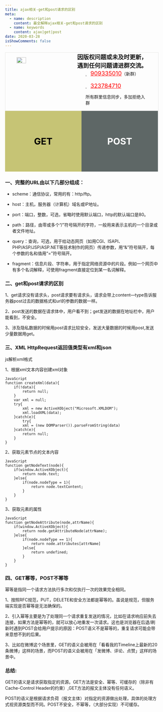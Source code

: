 ```yaml
---
title: ajax相关-get和post请求的区别
meta:
  - name: description
    content: 最全解释ajax相关-get和post请求的区别
  - name: keywords
    content: ajax|get|post
date: 2020-03-28
isShowComments: false
---
```


<!-- QQ卡片 -->
<div style="width:100%;display:flex;justify-content:space-around;border:1px solid #E5E5E4;">
  <img style="width:25%;padding-top:15px;" src="h/images/jetbrains/jetbrains2.jpeg" onclick="window.open('http://shang.qq.com/wpa/qunwpa?idkey=ae59f469b427c038c95f118ceeefc6f9eba7a9d90ce9aae72bde58d09cc1013b', '_blank');" />

  <div style="display:flex;flex-direction:column;justify-content:space-around;">
    <div style="font-size:1.2rem;font-weight:bold;">
      <div>因版权问题或未及时更新，</div>
      <div>遇到任何问题请进群交流。</div>
    </div>
    <div style="padding-left:12%;position:relative;">
      <div>
      <img style="width:6%;position:relative;top:3px;cursor:pointer;" src="https://i.loli.net/2019/11/23/U3qbMEuC9n6YBRA.png" onclick="window.open('http://shang.qq.com/wpa/qunwpa?idkey=22ed6bd53a50f9764493ef41746bfb3006123cbe097729a106fee0c46b6e0b9e', '_blank');" />
      <a href="//shang.qq.com/wpa/qunwpa?idkey=ae59f469b427c038c95f118ceeefc6f9eba7a9d90ce9aae72bde58d09cc1013b" style="font-size:1.2rem;text-decoration:underline;color:red;" target="_blank">909335010</a>（新群）
      </div>
      <div>
      <br>
      <img style="width:6%;position:relative;top:3px;cursor:pointer;" src="https://i.loli.net/2019/11/23/U3qbMEuC9n6YBRA.png" onclick="window.open('http://shang.qq.com/wpa/qunwpa?idkey=22ed6bd53a50f9764493ef41746bfb3006123cbe097729a106fee0c46b6e0b9e', '_blank');" />
      <a href="http://shang.qq.com/wpa/qunwpa?idkey=22ed6bd53a50f9764493ef41746bfb3006123cbe097729a106fee0c46b6e0b9e" style="font-size:1.2rem;text-decoration:underline;color:red;" target="_blank">323784710</a>
      <p>所有群里信息同步，多加拒绝入群</p>
      </div>
    </div>
  </div>
</div>

<div style="width:100%;height:200px;display:flex;justify-content:space-around;">
  <div style="width:50%;line-height:200px;font-size:30px;color:black;font-weight:bold;text-align:center;background-color:#C6C475">GET</div>
  <div style="width:50%;line-height:200px;font-size:30px;color:white;font-weight:bold;text-align:center;background-color:#5E6766">POST</div>
</div>

### 一、完整的URL由以下几部分组成：  

* scheme：通信协议，常用的有：http/ftp。  

* host：主机，服务器（计算机）域名或IP地址。  

* port：端口，整数，可选，省略时使用默认端口，http的默认端口是80。  

* path：路径，由零或多个“/”符号隔开的字符，一般用来表示主机的一个目录或者文件地址。  

* query：查询，可选，用于给动态网页（如用CGI、ISAPI、PHP/ASP/JSP/ASP.NET等技术制作的网页）传递参数，用“&”符号隔开，每个参数的名和值用“=”符号隔开。  

* fragment：信息片段、字符串，用于指定网络资源中的片段。例如一个网页中有多个名词解释，可使用fragment直接定位到某一名词解释。

### 二、get和post请求的区别  

1、get请求没有请求头，post请求要有请求头，请求会带上content—type告诉服务器post过去的数据格式和url的参数的数据一样。  

2、post发送的数据在请求体中，用户看不到；get发送的数据在地址栏中，用户能看到，不安全。  

3、涉及隐私数据的时候用post请求比较安全，发送大量数据的时候用post,发送少量数据用get。

### 三、XML HttpRequest返回值类型有xml和json  

js解析xml格式  

1、根据xml文本内容创建xml对象

```
JavaScript
function createXml(data){
	if(!data){
		return null;
	}
	var xml = null;
	try{
		xml = new ActiveXObject("Microsoft.XMLDOM");
		xml.loadXML(data);
	}catch(e){
		try{
		xml = (new DOMParser()).parseFromString(data)
	}catch(e){
		return null;
	}
}
```

2、获取元素节点的文本内容

```
JavaScript
function getNodeText(node){
	if(window.ActiveXObject){
		return node.text;
	}else{
		if(node.nodeType = 1){
			return node.textContent;
		}
	}
}
```

3、获取元素的属性

```
JavaScript
function getNodeAttribute(node,attrName){
	if(window.ActiveXObject){
		return node.getAttributeNode(attrName);
	}else{
		if(node.nodeType == 1){
			return node.attributes[attrName]
		}else{
			return undefined;
		}
	}
}
```

### 四、GET幂等，POST不幂等

幂等是指同一个请求方法执行多次和仅执行一次的效果完全相同。

1、按照RFC规范，PUT，DELETE和安全方法都是幂等的。虽说是规范，但服务端实现是否幂等是无法确保的。

2、引入幂等主要是为了处理同一个请求重复发送的情况，比如在请求响应前失去连接，如果方法是幂等的，就可以放心地重发一次请求。这也是浏览器在后退/刷新时遇到POST会给用户提示的原因：POST语义不是幂等的，重复请求可能会带来意想不到的后果。

3、比如在微博这个场景里，GET的语义会被用在「看看我的Timeline上最新的20条微博」这样的场景，而POST的语义会被用在「发微博、评论、点赞」这样的场景中。

### 总结:

GET的语义是请求获取指定的资源。GET方法是安全、幂等、可缓存的（除非有 Cache-Control Header的约束）,GET方法的报文主体没有任何语义。

POST的语义是根据请求负荷（报文主体）对指定的资源做出处理，具体的处理方式视资源类型而不同。POST不安全，不幂等，（大部分实现）不可缓存。
